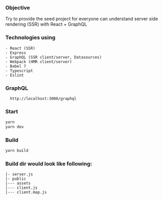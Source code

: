 ### Objective

Try to provide the seed project for everyone can understand server side rendering (SSR) with React + GraphQL

### Technologies using
```
- React (SSR)
- Express
- GraphQL (SSR client/server, Datasources)
- Webpack (HMR client/server)
- Babel 7
- Typescript
- Eslint
```

### GraphQL

```
  http://localhost:3000/graphql
```

### Start

```sh
yarn 
yarn dev
```

### Build

```sh
yarn build
```

### Build dir would look like following:

```
|- server.js
|- public
|--- assets
|--- client.js
|--- client.map.js
```
